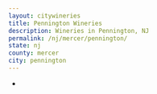 ```yaml
---
layout: citywineries
title: Pennington Wineries
description: Wineries in Pennington, NJ
permalink: /nj/mercer/pennington/
state: nj
county: mercer
city: pennington
---
```

-
